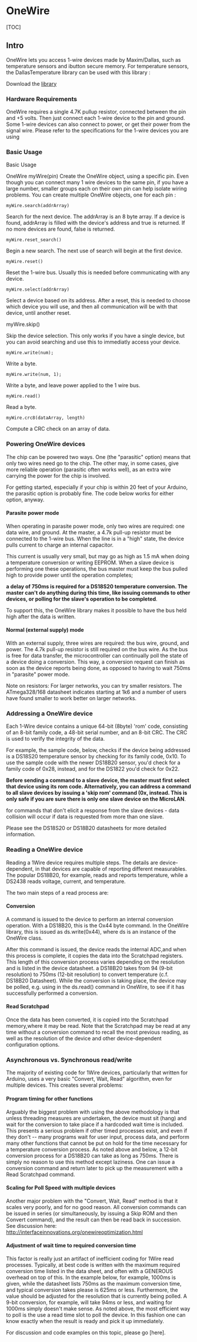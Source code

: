 OneWire
=======
[TOC]

## Intro
OneWire lets you access 1-wire devices made by Maxim/Dallas, such as temperature
sensors and ibutton secure memory. For temperature sensors, the DallasTemperature
library can be used with this library :

Download the [library][2]

### Hardware Requirements
OneWire requires a single 4.7K pullup resistor, connected between the pin and +5
volts. Then just connect each 1-wire device to the pin and ground. Some 1-wire
devices can also connect to power, or get their power from the signal wire.
Please refer to the specifications for the 1-wire devices you are using

### Basic Usage
Basic Usage

OneWire myWire(pin)
Create the OneWire object, using a specific pin. Even though you can connect
many 1 wire devices to the same pin, if you have a large number, smaller groups
each on their own pin can help isolate wiring problems. You can create multiple
OneWire objects, one for each pin :

    myWire.search(addrArray)

Search for the next device. The addrArray is an 8 byte array. If a device is found,
addrArray is filled with the device's address and true is returned. If no more
devices are found, false is returned.

    myWire.reset_search()

Begin a new search. The next use of search will begin at the first device.

    myWire.reset()

Reset the 1-wire bus. Usually this is needed before communicating with any device.

    myWire.select(addrArray)

Select a device based on its address. After a reset, this is needed to choose
which device you will use, and then all communication will be with that device,
until another reset.

  myWire.skip()

Skip the device selection. This only works if you have a single device, but you
can avoid searching and use this to immediatly access your device.

    myWire.write(num);

Write a byte.

    myWire.write(num, 1);

Write a byte, and leave power applied to the 1 wire bus.

    myWire.read()

Read a byte.

    myWire.crc8(dataArray, length)

Compute a CRC check on an array of data.

### Powering OneWire devices
The chip can be powered two ways. One (the "parasitic" option) means that only 
two wires need go to the chip. The other may, in some cases, give more reliable 
operation (parasitic often works well), as an extra wire carrying the power for 
the chip is involved. 

For getting started, especially if your chip is within 20 feet of your Arduino, 
the parasitic option is probably fine. The code below works for either option, 
anyway.

#### Parasite power mode
When operating in parasite power mode, only two wires are required: one data wire, 
and ground. At the master, a 4.7k pull-up resistor must be connected to the 1-wire 
bus. When the line is in a "high" state, the device pulls current to charge an 
internal capacitor.

This current is usually very small, but may go as high as 1.5 mA when doing a 
temperature conversion or writing EEPROM. When a slave device is performing one 
these operations, the bus master must keep the bus pulled high to provide power 
until the operation completes; 

**a delay of 750ms is required for a DS18S20 temperature conversion. The master 
can't do anything during this time, like issuing commands to other devices, or 
polling for the slave's operation to be completed**. 

To support this, the OneWire library makes it possible to have the bus held high 
after the data is written.

#### Normal (external supply) mode
With an external supply, three wires are required: the bus wire, ground, and power. 
The 4.7k pull-up resistor is still required on the bus wire. As the bus is free 
for data transfer, the microcontroller can continually poll the state of a device 
doing a conversion. This way, a conversion request can finish as soon as the device 
reports being done, as opposed to having to wait 750ms in "parasite" power mode.

Note on resistors:
For larger networks, you can try smaller resistors.
The ATmega328/168 datasheet indicates starting at 1k6 and a number of users have 
found smaller to work better on larger networks.

### Addressing a OneWire device
Each 1-Wire device contains a unique 64-bit (8byte) 'rom' code, consisting of an 8-bit 
family code, a 48-bit serial number, and an 8-bit CRC. The CRC is used to verify 
the integrity of the data. 

For example, the sample code, below, checks if the device being addressed is a 
DS18S20 temperature sensor by checking for its family code, 0x10. To use the 
sample code with the newer DS18B20 sensor, you'd check for a family code of 0x28, 
instead, and for the DS1822 you'd check for 0x22.

**Before sending a command to a slave device, the master must first select that 
device using its rom code. Alternatively, you can address a command to all slave 
devices by issuing a 'skip rom' command (0x, instead. This is only safe if you 
are sure there is only one slave device on the MicroLAN**. 

for commands that don't elicit a response from the slave devices - data collision 
will occur if data is requested from more than one slave.

Please see the DS18S20 or DS18B20 datasheets for more detailed information.

### Reading a OneWire device
Reading a 1Wire device requires multiple steps. The details are device-dependent, in that devices are capable of reporting different measurables. The popular DS18B20, for example, reads and reports temperature, while a DS2438 reads voltage, current, and temperature.

The two main steps of a read process are:

#### Conversion
A command is issued to the device to perform an internal conversion operation. With a DS18B20, this is the Ox44 byte command. In the OneWire library, this is issued as ds.write(0x44), where ds is an instance of the OneWire class. 

After this command is issued, the device reads the internal ADC,and when this process is complete, it copies the data into the Scratchpad registers. This length of this conversion process varies depending on the resolution and is listed in the device datasheet. a DS18B20 takes from 94 (9-bit resolution) to 750ms (12-bit resolution) to convert temperature (c.f. DS18B20 Datasheet). While the conversion is taking place, the device may be polled, e.g. using in the ds.read() command in OneWire, to see if it has successfully performed a conversion.

#### Read Scratchpad
Once the data has been converted, it is copied into the Scratchpad memory,where it may be read. Note that the Scratchpad may be read at any time without a conversion command to recall the most previous reading, as well as the resolution of the device and other device-dependent configuration options.

### Asynchronous vs. Synchronous read/write
The majority of existing code for 1Wire devices, particularly that written for Arduino, uses a very basic "Convert, Wait, Read" algorithm, even for multiple devices. This creates several problems:

#### Program timing for other functions
Arguably the biggest problem with using the above methodology is that unless threading measures are undertaken, the device must sit (hang) and wait for the conversion to take place if a hardcoded wait time is included. This presents a serious problem if other timed processes exist, and even if they don't -- many programs wait for user input, process data, and perform many other functions that cannot be put on hold for the time necessary for a temperature conversion process. As noted above and below, a 12-bit conversion process for a DS18B20 can take as long as 750ms. There is simply no reason to use this method except laziness. One can issue a conversion command and return later to pick up the measurement with a Read Scratchpad command.

#### Scaling for Poll Speed with multiple devices
Another major problem with the "Convert, Wait, Read" method is that it scales very poorly, and for no good reason. All conversion commands can be issued in series (or simultaneously, by issuing a Skip ROM and then Convert command), and the result can then be read back in succession. See discussion here: http://interfaceinnovations.org/onewireoptimization.html

#### Adjustment of wait time to required conversion time
This factor is really just an artifact of inefficient coding for 1Wire read processes. Typically, at best code is written with the maximum required conversion time listed in the data sheet, and often with a GENEROUS overhead on top of this. In the example below, for example, 1000ms is given, while the datasheet lists 750ms as the maximum conversion time, and typical conversion takes please is 625ms or less. Furthermore, the value should be adjusted for the resolution that is currently being polled. A 9-bit conversion, for example, will take 94ms or less, and waiting for 1000ms simply doesn't make sense. As noted above, the most efficient way to poll is the use a read time slot to poll the device. In this fashion one can know exactly when the result is ready and pick it up immediately.

For discussion and code examples on this topic, please go [here].






[2]:http://www.pjrc.com/teensy/arduino_libraries/OneWire.zip
[3]:http://www.cupidcontrols.com/2014/10/moteino-arduino-and-1wire-optimize-your-read-for-speed/
